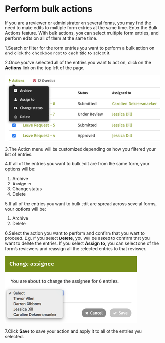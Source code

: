 # Perform bulk actions



If you are a reviewer or administrator on several forms, you may find the need to make edits to multiple form entries at the same time. Enter the Bulk Actions feature. With bulk actions, you can select multiple form entries, and perform edits on all of them at the same time.

1.Search or filter for the form entries you want to perform a bulk action on and click the checkbox next to each title to select it. 

2.Once you’ve selected all of the entries you want to act on, click on the **Actions** link on the top left of the page.

![](../../../.gitbook/assets/1%20%2867%29.png)



3.The Action menu will be customized depending on how you filtered your list of entries.

4.If all of the entries you want to bulk edit are from the same form, your options will be: 

1. Archive
2. Assign to
3. Change status
4. Delete

5.If all of the entries you want to bulk edit are spread across several forms, your options will be:

1. Archive
2. Delete

6.Select the action you want to perform and confirm that you want to proceed. E.g. if you select **Delete**, you will be asked to confirm that you want to delete the entries. If you select **Assign to**, you can select one of the form’s reviewers and reassign all the selected entries to that reviewer.

![](../../../.gitbook/assets/2%20%2860%29.png)

7.Click **Save** to save your action and apply it to all of the entries you selected.

